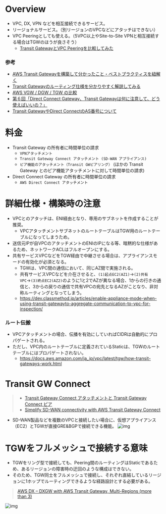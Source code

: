# Overview
 - VPC, DX, VPN などを相互接続できるサービス。
 - リージョナルサービス。（別リージョンのVPCなどにアタッチはできない）
 - VPC Peeringとしても使える。（5VPC以上やSite-to-Site VPNと相互接続する場合はTGWのほうが良さそう）
   - [Transit GatewayとVPC Peeringを比較してみた](https://dev.classmethod.jp/articles/different-from-vpc-peering-and-transit-gateway-japanese/)

### 参考
 - [AWS Transit Gatewayを構築して分かったこと・ベストプラクティスを紐解く](https://blog.serverworks.co.jp/transit-gateway-best-practice)
 - [Transit Gatewayのルーティング仕様を分かりやすく解説してみる](https://blog.serverworks.co.jp/tech/2020/06/30/transit-gateway-routing/)
 - [AWS VGW / DGW / TGW の比較](https://www.megaport.com/ja/blog/aws-vgw-vs-dgw-vs-tgw/)
 - [第６回「Direct Connect Gateway、Transit Gatewayは何に注意して、どう使えばいいの？」](https://atbex.attokyo.co.jp/blog/detail/40/)
 - [Transit GatewayやDirect ConnectのAS番号について](https://blog.serverworks.co.jp/tech/2020/07/01/asn-with-dx-transitgateway/)

# 料金
 - Transit Gateway の所有者に時間単位の請求
   - `VPNアタッチメント`
   - `Transit Gateway Connect アタッチメント (SD-WAN アプライアンス)`
   - `ピア機能のアタッチメント（Transit GWピアリング）` (ほかの Transit Gateway とのピア機能アタッチメントに対して時間単位の請求)
 - Direct Connect Gateway の所有者に時間単位の請求
   - `AWS Direct Connect アタッチメント`

# 詳細仕様・構築時の注意
 - VPCとのアタッチは、ENI経由となり、専用のサブネットを作成することが推奨。
   - VPCアタッチメントサブネットのルートテーブルはTGW用のルートテーブルになってしまうため。
 - 送信元IPが自VPCのアタッチメントのENIのIPになる等、暗黙的な仕様があるため、ネットワークACLはフルオープンにする。
 - 共有サービスVPCなどをTGW経由で中継させる場合は、アプライアンスモードの有効化が必須となる。
   - TGWは、VPC間の通信において、同じAZ間で実施される。
   - 共有サービスVPCなどを介在させると、`(1)起点EC2(AZ1)`→`(2)共有VPC`→`(3)終点EC2(AZ2)`のように1と2でAZが異なる場合、1からの行きの通信と、3からの戻りの通信で共有VPCの宛先となるAZがことなり、非対称ルーティングとなってしまう。
   - https://dev.classmethod.jp/articles/enable-appliance-mode-when-using-transit-gatewayto-aggregate-communication-to-vpc-for-inspection/
 
 ### ルート伝搬
 - VPCアタッチメントの場合、伝播を有効にしていればCIDRは自動的にプロパゲートされる。
 - ただし、VPC内のルートテーブルに定義されているStaticは、TGWのルートテーブルにはプロパゲートされない。
   - https://docs.aws.amazon.com/ja_jp/vpc/latest/tgw/how-transit-gateways-work.html
 
# Transit GW Connect
> - [Transit Gateway Connect アタッチメントと Transit Gateway Connect ピア](https://docs.aws.amazon.com/ja_jp/vpc/latest/tgw/tgw-connect.html)
> - [Simplify SD-WAN connectivity with AWS Transit Gateway Connect](https://aws.amazon.com/jp/blogs/networking-and-content-delivery/simplify-sd-wan-connectivity-with-aws-transit-gateway-connect/)
- SD-WAN製品などを複数のVPCと接続したい場合に、仮想アプライアンス（EC2）とTGWが直接GRE&BGPで接続できる機能。
![img](https://d2908q01vomqb2.cloudfront.net/5b384ce32d8cdef02bc3a139d4cac0a22bb029e8/2020/12/10/tgw-high-level-architecture-fig-1-v1.png)

# TGWをフルメッシュで接続する意味
- TGWをリング型で接続しても、Peering間のルーティングはStaticであるため、あるリージョンの障害時の迂回のような構成はできない。
- そのため、TGW同士をフルメッシュで接続し、それぞれ直結しているリージョンに1ホップでルーティングできるような経路設計とする必要がある。
> [AWS DX – DXGW with AWS Transit Gateway, Multi-Regions (more than 3)](https://docs.aws.amazon.com/whitepapers/latest/hybrid-connectivity/aws-dx-dxgw-with-aws-transit-gateway-multi-regions-more-than-3.html)

![img](https://docs.aws.amazon.com/images/whitepapers/latest/hybrid-connectivity/images/dx-dxgw-transit-gateway-multi-regions.png)
